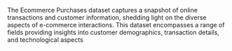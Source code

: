 The Ecommerce Purchases dataset captures a snapshot of online transactions and customer information, shedding light on the diverse aspects of e-commerce interactions. This dataset encompasses a range of fields providing insights into customer demographics, transaction details, and technological aspects
